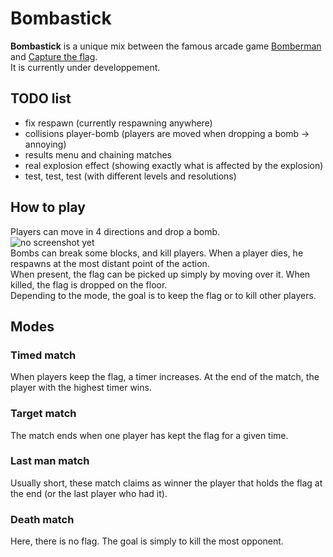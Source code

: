 # Bombastick

**Bombastick** is a unique mix between the famous arcade game
[Bomberman](https://en.wikipedia.org/wiki/Bomberman) and
[Capture the flag](https://en.wikipedia.org/wiki/Capture_the_flag).  
It is currently under developpement.  

## TODO list

- fix respawn (currently respawning anywhere)
- collisions player-bomb (players are moved when dropping a bomb -> annoying)
- results menu and chaining matches
- real explosion effect (showing exactly what is affected by the explosion)
- test, test, test (with different levels and resolutions)

## How to play

Players can move in 4 directions and drop a bomb.  
![no screenshot yet]()  
Bombs can break some blocks, and kill players. When a player dies, he
respawns at the most distant point of the action.  
When present, the flag can be picked up simply by moving over it. When killed,
the flag is dropped on the floor.  
Depending to the mode, the goal is to keep the flag or to kill other players.

## Modes

### Timed match

When players keep the flag, a timer increases. At the end of the match, the
player with the highest timer wins.

### Target match

The match ends when one player has kept the flag for a given time.  

### Last man match

Usually short, these match claims as winner the player that holds the flag
at the end (or the last player who had it).

### Death match

Here, there is no flag. The goal is simply to kill the most opponent.
